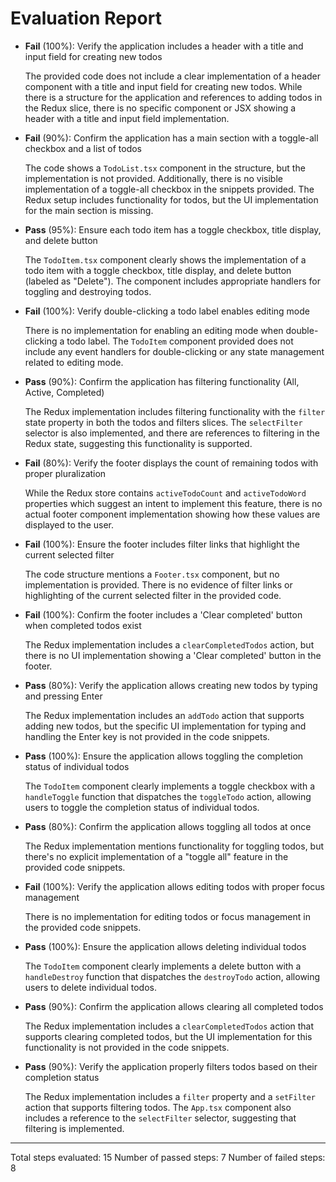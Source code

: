 # Evaluation Report

- **Fail** (100%): Verify the application includes a header with a title and input field for creating new todos

    The provided code does not include a clear implementation of a header component with a title and input field for creating new todos. While there is a structure for the application and references to adding todos in the Redux slice, there is no specific component or JSX showing a header with a title and input field implementation.

- **Fail** (90%): Confirm the application has a main section with a toggle-all checkbox and a list of todos

    The code shows a `TodoList.tsx` component in the structure, but the implementation is not provided. Additionally, there is no visible implementation of a toggle-all checkbox in the snippets provided. The Redux setup includes functionality for todos, but the UI implementation for the main section is missing.

- **Pass** (95%): Ensure each todo item has a toggle checkbox, title display, and delete button

    The `TodoItem.tsx` component clearly shows the implementation of a todo item with a toggle checkbox, title display, and delete button (labeled as "Delete"). The component includes appropriate handlers for toggling and destroying todos.

- **Fail** (100%): Verify double-clicking a todo label enables editing mode

    There is no implementation for enabling an editing mode when double-clicking a todo label. The `TodoItem` component provided does not include any event handlers for double-clicking or any state management related to editing mode.

- **Pass** (90%): Confirm the application has filtering functionality (All, Active, Completed)

    The Redux implementation includes filtering functionality with the `filter` state property in both the todos and filters slices. The `selectFilter` selector is also implemented, and there are references to filtering in the Redux state, suggesting this functionality is supported.

- **Fail** (80%): Verify the footer displays the count of remaining todos with proper pluralization

    While the Redux store contains `activeTodoCount` and `activeTodoWord` properties which suggest an intent to implement this feature, there is no actual footer component implementation showing how these values are displayed to the user.

- **Fail** (100%): Ensure the footer includes filter links that highlight the current selected filter

    The code structure mentions a `Footer.tsx` component, but no implementation is provided. There is no evidence of filter links or highlighting of the current selected filter in the provided code.

- **Fail** (100%): Confirm the footer includes a 'Clear completed' button when completed todos exist

    The Redux implementation includes a `clearCompletedTodos` action, but there is no UI implementation showing a 'Clear completed' button in the footer.

- **Pass** (80%): Verify the application allows creating new todos by typing and pressing Enter

    The Redux implementation includes an `addTodo` action that supports adding new todos, but the specific UI implementation for typing and handling the Enter key is not provided in the code snippets.

- **Pass** (100%): Ensure the application allows toggling the completion status of individual todos

    The `TodoItem` component clearly implements a toggle checkbox with a `handleToggle` function that dispatches the `toggleTodo` action, allowing users to toggle the completion status of individual todos.

- **Pass** (80%): Confirm the application allows toggling all todos at once

    The Redux implementation mentions functionality for toggling todos, but there's no explicit implementation of a "toggle all" feature in the provided code snippets.

- **Fail** (100%): Verify the application allows editing todos with proper focus management

    There is no implementation for editing todos or focus management in the provided code snippets.

- **Pass** (100%): Ensure the application allows deleting individual todos

    The `TodoItem` component clearly implements a delete button with a `handleDestroy` function that dispatches the `destroyTodo` action, allowing users to delete individual todos.

- **Pass** (90%): Confirm the application allows clearing all completed todos

    The Redux implementation includes a `clearCompletedTodos` action that supports clearing completed todos, but the UI implementation for this functionality is not provided in the code snippets.

- **Pass** (90%): Verify the application properly filters todos based on their completion status

    The Redux implementation includes a `filter` property and a `setFilter` action that supports filtering todos. The `App.tsx` component also includes a reference to the `selectFilter` selector, suggesting that filtering is implemented.

---

Total steps evaluated: 15
Number of passed steps: 7
Number of failed steps: 8